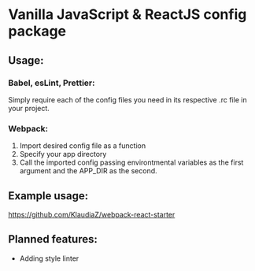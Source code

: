 # Vanilla JavaScript & ReactJS config package

## Usage:

### Babel, esLint, Prettier:
Simply require each of the config files you need in its respective .rc file in your project.

### Webpack:
1. Import desired config file as a function
2. Specify your app directory
3. Call the imported config passing environtmental variables as the first argument and the APP_DIR as the second.

## Example usage:
https://github.com/KlaudiaZ/webpack-react-starter


## Planned features:
- Adding style linter